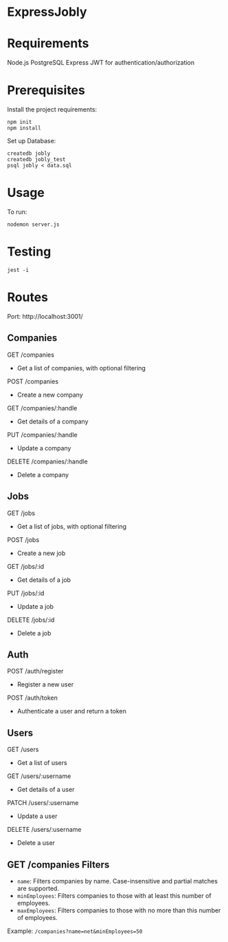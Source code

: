 # ExpressJobly

# Requirements 

Node.js
PostgreSQL
Express
JWT for authentication/authorization

# Prerequisites

Install the project requirements:

```
npm init
npm install
```

Set up Database: 

```
createdb jobly
createdb jobly_test
psql jobly < data.sql
```
# Usage

To run:
```
nodemon server.js
```

# Testing

```
jest -i
```

# Routes

Port: http://localhost:3001/

## Companies

GET /companies
- Get a list of companies, with optional filtering

POST /companies
- Create a new company

GET /companies/:handle
- Get details of a company

PUT /companies/:handle
- Update a company

DELETE /companies/:handle
- Delete a company

## Jobs

GET /jobs
- Get a list of jobs, with optional filtering

POST /jobs
- Create a new job

GET /jobs/:id
- Get details of a job

PUT /jobs/:id
- Update a job 

DELETE /jobs/:id
- Delete a job 

## Auth

POST /auth/register
- Register a new user

POST /auth/token 
- Authenticate a user and return a token

## Users

GET /users
- Get a list of users

GET /users/:username
- Get details of a user

PATCH /users/:username
- Update a user

DELETE /users/:username
- Delete a user

## GET /companies Filters

- `name`: Filters companies by name. Case-insensitive and partial matches are supported.
- `minEmployees`: Filters companies to those with at least this number of employees.
- `maxEmployees`: Filters companies to those with no more than this number of employees.

Example: `/companies?name=net&minEmployees=50`
